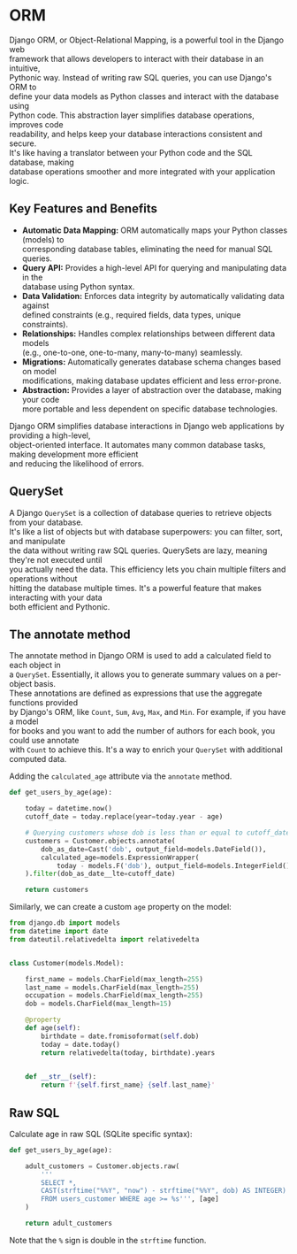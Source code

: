 # ORM

Django ORM, or Object-Relational Mapping, is a powerful tool in the Django web  
framework that allows developers to interact with their database in an intuitive,  
Pythonic way. Instead of writing raw SQL queries, you can use Django's ORM to  
define your data models as Python classes and interact with the database using  
Python code. This abstraction layer simplifies database operations, improves code  
readability, and helps keep your database interactions consistent and secure.  
It's like having a translator between your Python code and the SQL database, making  
database operations smoother and more integrated with your application logic. 

## Key Features and Benefits

- **Automatic Data Mapping:** ORM automatically maps your Python classes (models) to  
  corresponding database tables, eliminating the need for manual SQL queries.
- **Query API:** Provides a high-level API for querying and manipulating data in the  
  database using Python syntax.
- **Data Validation:** Enforces data integrity by automatically validating data against  
   defined constraints (e.g., required fields, data types, unique constraints).
- **Relationships:** Handles complex relationships between different data models  
  (e.g., one-to-one, one-to-many, many-to-many) seamlessly.
- **Migrations:** Automatically generates database schema changes based on model  
  modifications, making database updates efficient and less error-prone.
- **Abstraction:** Provides a layer of abstraction over the database, making your code  
  more portable and less dependent on specific database technologies.


Django ORM simplifies database interactions in Django web applications by providing a high-level,  
object-oriented interface. It automates many common database tasks, making development more efficient  
and reducing the likelihood of errors.


## QuerySet

A Django `QuerySet` is a collection of database queries to retrieve objects from your database.  
It's like a list of objects but with database superpowers: you can filter, sort, and manipulate  
the data without writing raw SQL queries. QuerySets are lazy, meaning they're not executed until  
you actually need the data. This efficiency lets you chain multiple filters and operations without  
hitting the database multiple times. It's a powerful feature that makes interacting with your data  
both efficient and Pythonic.


## The annotate method

The annotate method in Django ORM is used to add a calculated field to each object in  
a `QuerySet`. Essentially, it allows you to generate summary values on a per-object basis.  
These annotations are defined as expressions that use the aggregate functions provided  
by Django's ORM, like `Count`, `Sum`, `Avg`, `Max`, and `Min`. For example, if you have a model  
for books and you want to add the number of authors for each book, you could use annotate  
with `Count` to achieve this. It's a way to enrich your `QuerySet` with additional computed data.


Adding the `calculated_age` attribute via the `annotate` method.

```python
def get_users_by_age(age):

    today = datetime.now()
    cutoff_date = today.replace(year=today.year - age)

    # Querying customers whose dob is less than or equal to cutoff_date
    customers = Customer.objects.annotate(
        dob_as_date=Cast('dob', output_field=models.DateField()),
        calculated_age=models.ExpressionWrapper(
            today - models.F('dob'), output_field=models.IntegerField())
    ).filter(dob_as_date__lte=cutoff_date)

    return customers
```

Similarly, we can create a custom `age` property on the model:

```python
from django.db import models
from datetime import date
from dateutil.relativedelta import relativedelta


class Customer(models.Model):

    first_name = models.CharField(max_length=255)
    last_name = models.CharField(max_length=255)
    occupation = models.CharField(max_length=255)
    dob = models.CharField(max_length=15)

    @property
    def age(self):
        birthdate = date.fromisoformat(self.dob)
        today = date.today()
        return relativedelta(today, birthdate).years
        

    def __str__(self):
        return f'{self.first_name} {self.last_name}'
```


## Raw SQL

 Calculate age in raw SQL (SQLite specific syntax):  

```python
def get_users_by_age(age):

    adult_customers = Customer.objects.raw(
        '''
        SELECT *,
        CAST(strftime("%%Y", "now") - strftime("%%Y", dob) AS INTEGER) AS age 
        FROM users_customer WHERE age >= %s''', [age]
    )

    return adult_customers
```

Note that the `%` sign is double in the `strftime` function. 
